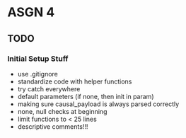 # ASGN 4
## TODO

### Initial Setup Stuff
- use .gitignore
- standardize code with helper functions
- try catch everywhere
- default parameters (if none, then init in param)
- making sure causal_payload is always parsed correctly
- none, null checks at beginning
- limit functions to < 25 lines
- descriptive comments!!!
